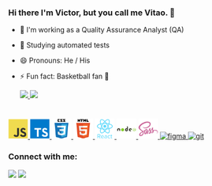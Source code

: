 ### Hi there I'm Victor, but you call me Vitao. 👋

- 🔭 I'm working as a Quality Assurance Analyst (QA)
- 🌱 Studying automated tests
- 😄 Pronouns: He / His
- ⚡ Fun fact: Basketball fan 🏀

  <a href="https://github.com/victorschlindwein">
    <img height="180em" src="https://github-readme-stats-git-masterrstaa-rickstaa.vercel.app/api/top-langs/?username=victorschlindwein&layout=compact&langs_count=7&theme=dark"/>
  
  
  
  <img height="180em" src="https://github-readme-stats-git-masterrstaa-rickstaa.vercel.app/api?username=victorschlindwein&show_icons=true&theme=dark&include_all_commits=true&count_private=true"/>

  
  #
<p align="left"> 
<a href="https://developer.mozilla.org/en-US/docs/Web/JavaScript" target="_blank"> <img src="https://raw.githubusercontent.com/devicons/devicon/master/icons/javascript/javascript-original.svg" alt="javascript" width="40" height="40"/> </a>	
<a href="https://www.typescriptlang.org/" target="_blank"> <img src="https://raw.githubusercontent.com/devicons/devicon/master/icons/typescript/typescript-original.svg" alt="typescript" width="40" height="40"/> </a>
<a href="https://www.w3schools.com/css/" target="_blank"> <img src="https://raw.githubusercontent.com/devicons/devicon/master/icons/css3/css3-original-wordmark.svg" alt="css3" width="40" height="40"/> </a>
<a href="https://www.w3.org/html/" target="_blank"> <img src="https://raw.githubusercontent.com/devicons/devicon/master/icons/html5/html5-original-wordmark.svg" alt="html5" width="40" height="40"/> </a> 
 <a href="https://reactjs.org/" target="_blank"> <img src="https://raw.githubusercontent.com/devicons/devicon/master/icons/react/react-original-wordmark.svg" alt="react" width="40" height="40"/> </a>
<a href="https://nodejs.org/en/" target="_blank"> <img src="https://raw.githubusercontent.com/devicons/devicon/master/icons/nodejs/nodejs-original-wordmark.svg" alt="nodejs" width="40" height="40"/> </a> 
<a href="https://sass-lang.com" target="_blank"> <img src="https://raw.githubusercontent.com/devicons/devicon/master/icons/sass/sass-original.svg" alt="sass" width="40" height="40"/> </a> 
<a href="https://www.figma.com/" target="_blank"> <img src="https://www.vectorlogo.zone/logos/figma/figma-icon.svg" alt="figma" width="40" height="40"/> </a>
<a href="https://git-scm.com/" target="_blank"> <img src="https://www.vectorlogo.zone/logos/git-scm/git-scm-icon.svg" alt="git" width="40" height="40"/> </a> 
</p>

### Connect with me:</h3>
  <a href="https://www.linkedin.com/in/victorschlindwein/" target="_blank"><img src="https://img.shields.io/badge/-LinkedIn-%230077B5?style=for-the-badge&logo=linkedin&logoColor=white" target="_blank"></a> 
 <a href = "mailto:victorwilbert@gmail.com"><img src="https://img.shields.io/badge/Gmail-D14836?style=for-the-badge&logo=gmail&logoColor=white" target="_blank"></a>
